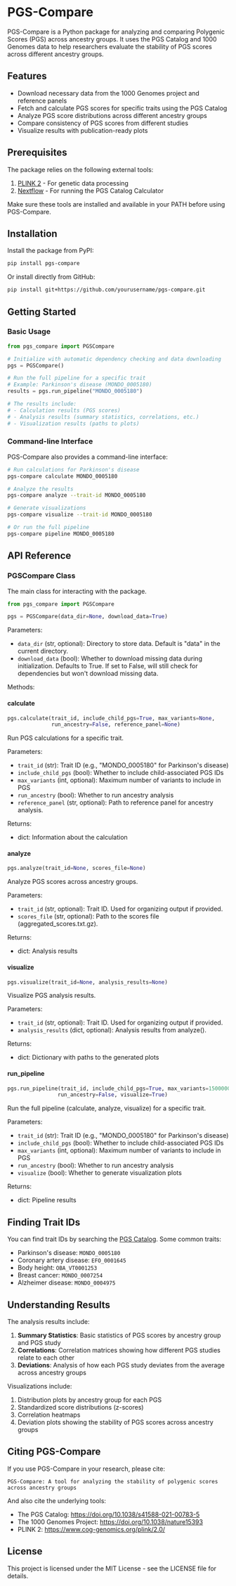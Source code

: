 # PGS-Compare

PGS-Compare is a Python package for analyzing and comparing Polygenic Scores (PGS) across ancestry groups. It uses the PGS Catalog and 1000 Genomes data to help researchers evaluate the stability of PGS scores across different ancestry groups.

## Features

- Download necessary data from the 1000 Genomes project and reference panels
- Fetch and calculate PGS scores for specific traits using the PGS Catalog
- Analyze PGS score distributions across different ancestry groups
- Compare consistency of PGS scores from different studies
- Visualize results with publication-ready plots

## Prerequisites

The package relies on the following external tools:

1. [PLINK 2](https://www.cog-genomics.org/plink/2.0/) - For genetic data processing
2. [Nextflow](https://www.nextflow.io/) - For running the PGS Catalog Calculator

Make sure these tools are installed and available in your PATH before using PGS-Compare.

## Installation

Install the package from PyPI:

```bash
pip install pgs-compare
```

Or install directly from GitHub:

```bash
pip install git+https://github.com/yourusername/pgs-compare.git
```

## Getting Started

### Basic Usage

```python
from pgs_compare import PGSCompare

# Initialize with automatic dependency checking and data downloading
pgs = PGSCompare()

# Run the full pipeline for a specific trait
# Example: Parkinson's disease (MONDO_0005180)
results = pgs.run_pipeline("MONDO_0005180")

# The results include:
# - Calculation results (PGS scores)
# - Analysis results (summary statistics, correlations, etc.)
# - Visualization results (paths to plots)
```

### Command-line Interface

PGS-Compare also provides a command-line interface:

```bash
# Run calculations for Parkinson's disease
pgs-compare calculate MONDO_0005180

# Analyze the results
pgs-compare analyze --trait-id MONDO_0005180

# Generate visualizations
pgs-compare visualize --trait-id MONDO_0005180

# Or run the full pipeline
pgs-compare pipeline MONDO_0005180
```

## API Reference

### PGSCompare Class

The main class for interacting with the package.

```python
from pgs_compare import PGSCompare

pgs = PGSCompare(data_dir=None, download_data=True)
```

Parameters:
- `data_dir` (str, optional): Directory to store data. Default is "data" in the current directory.
- `download_data` (bool): Whether to download missing data during initialization. Defaults to True.
  If set to False, will still check for dependencies but won't download missing data.

Methods:

#### calculate

```python
pgs.calculate(trait_id, include_child_pgs=True, max_variants=None,
              run_ancestry=False, reference_panel=None)
```

Run PGS calculations for a specific trait.

Parameters:
- `trait_id` (str): Trait ID (e.g., "MONDO_0005180" for Parkinson's disease)
- `include_child_pgs` (bool): Whether to include child-associated PGS IDs
- `max_variants` (int, optional): Maximum number of variants to include in PGS
- `run_ancestry` (bool): Whether to run ancestry analysis
- `reference_panel` (str, optional): Path to reference panel for ancestry analysis.

Returns:
- dict: Information about the calculation

#### analyze

```python
pgs.analyze(trait_id=None, scores_file=None)
```

Analyze PGS scores across ancestry groups.

Parameters:
- `trait_id` (str, optional): Trait ID. Used for organizing output if provided.
- `scores_file` (str, optional): Path to the scores file (aggregated_scores.txt.gz).

Returns:
- dict: Analysis results

#### visualize

```python
pgs.visualize(trait_id=None, analysis_results=None)
```

Visualize PGS analysis results.

Parameters:
- `trait_id` (str, optional): Trait ID. Used for organizing output if provided.
- `analysis_results` (dict, optional): Analysis results from analyze().

Returns:
- dict: Dictionary with paths to the generated plots

#### run_pipeline

```python
pgs.run_pipeline(trait_id, include_child_pgs=True, max_variants=1500000,
                run_ancestry=False, visualize=True)
```

Run the full pipeline (calculate, analyze, visualize) for a specific trait.

Parameters:
- `trait_id` (str): Trait ID (e.g., "MONDO_0005180" for Parkinson's disease)
- `include_child_pgs` (bool): Whether to include child-associated PGS IDs
- `max_variants` (int, optional): Maximum number of variants to include in PGS
- `run_ancestry` (bool): Whether to run ancestry analysis
- `visualize` (bool): Whether to generate visualization plots

Returns:
- dict: Pipeline results

## Finding Trait IDs

You can find trait IDs by searching the [PGS Catalog](https://www.pgscatalog.org/). Some common traits:

- Parkinson's disease: `MONDO_0005180`
- Coronary artery disease: `EFO_0001645`
- Body height: `OBA_VT0001253`
- Breast cancer: `MONDO_0007254`
- Alzheimer disease: `MONDO_0004975`

## Understanding Results

The analysis results include:

1. **Summary Statistics**: Basic statistics of PGS scores by ancestry group and PGS study
2. **Correlations**: Correlation matrices showing how different PGS studies relate to each other
3. **Deviations**: Analysis of how each PGS study deviates from the average across ancestry groups

Visualizations include:

1. Distribution plots by ancestry group for each PGS
2. Standardized score distributions (z-scores)
3. Correlation heatmaps
4. Deviation plots showing the stability of PGS scores across ancestry groups

## Citing PGS-Compare

If you use PGS-Compare in your research, please cite:

```
PGS-Compare: A tool for analyzing the stability of polygenic scores across ancestry groups
```

And also cite the underlying tools:

- The PGS Catalog: https://doi.org/10.1038/s41588-021-00783-5
- The 1000 Genomes Project: https://doi.org/10.1038/nature15393
- PLINK 2: https://www.cog-genomics.org/plink/2.0/

## License

This project is licensed under the MIT License - see the LICENSE file for details. 